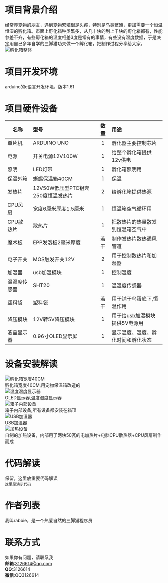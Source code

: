 # 项目背景介绍
经常养宠物的朋友，遇到宠物繁殖很是头疼，特别是鸟类繁殖，更加需要一个恒温恒湿的孵化箱。市面上孵化箱种类繁多，从几十块的到上千块的孵化箱都有，性能参差不齐，有些孵化箱的温度相差3度是常有的事情，有些没有湿度数据，于是决定用自己多年自学的三脚猫功夫做一个孵化箱，把制作过程分享给大家。
![孵化箱整体](https://bbs.qn.img-space.com/202204/22/05e0808aeffa89db346c45c18604754e.jpg "孵化箱")
# 项目开发环境
arduino的c语言开发环境，版本1.61
# 项目硬件设备
名称|型号|数量|用途
---|:---|:--:|:---
单片机|ARDUINO UNO|1|孵化器主要控制芯片
电源|开关电源12V100W|1|给整个孵化箱提供12v供电
照明|LED灯带|1|孵化箱照明用
保温外箱|蜥蜴保温箱40CM|1|保温
发热片|12V50W低压型PTC铝壳250度恒温发热片|2|给孵化箱提供热源
CPU风扇|宽度6厘米厚度1.5厘米|1|恒温箱空气循环用
CPU散热片|散热片|1|把散热片的热量散发到恒温箱空气中
魔术板|EPP发泡板2毫米厚度|若干|制作发热片散热通风管道
电子开关|MOS触发开关12V|2|用于控制散热片和加湿器
加湿器|usb加湿模块|1|控制湿度
温湿度传感器|SHT20|1|温湿度传感器
塑料袋|塑料袋|若干|用于铺于鸟蛋底下,恒温作用
降压模块|12V转5V降压模块|1|用于给usb加湿模块提供5V电源用
液晶显示器|0.96寸OLED显示屏|1|显示温度、湿度、孵化时间和孵化状态
# 设备安装解读
![孵化箱宽度40CM](https://bbs.qn.img-space.com/202204/22/5141f1b3db25a5f23638c501cc8dcb88.jpg "孵化箱宽度40CM,用宠物保温箱改造的")<br>
孵化箱宽度40CM,用宠物保温箱改造的<br>
![温度湿度显示器](https://bbs.qn.img-space.com/202204/22/41a71e71e6e0b5b20a19e47a0d2a2b02.jpg "OLED显示器")<br>
OLED显示器,温度湿度显示器<br>
![箱子内部设备](https://bbs.qn.img-space.com/202204/22/fcf6b68d3456969794699625b5954c72.jpg "箱子内部设备")<br>
箱子内部设备,所有设备都安装在箱顶<br>
![USB加湿器](https://bbs.qn.img-space.com/202204/22/c9fbf892bc26336f536796ee5b3e68c5.jpg "USB加湿器")<br>
USB加湿器<br>
![加热设备](https://bbs.qn.img-space.com/202204/22/4224ff3847c096f4e2e93fe89ebb8047.jpg "加热设备")<br>
自制的加热设备，内部用了两块50瓦的电加热片+电脑CPU散热器+CPU风扇制作而成<br>

# 代码解读
保留，这里放重要代码解读<br>
`这里是演示代码`<br>
# 作者列表
我叫rabbie，是一个热爱自然的三脚猫程序员
# 联系方式
如果你有问题，请联系我<br>
**邮箱**:3126614@qq.com<br>
**QQ**:3126614<br>
**微信**:QQ3126614<br>

